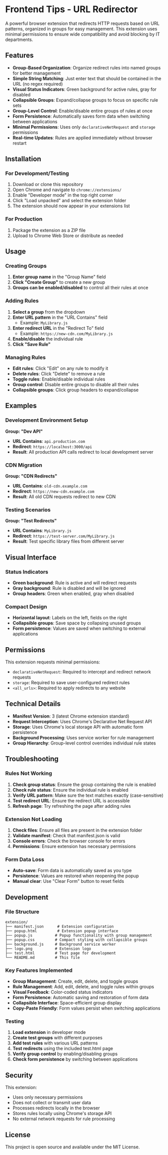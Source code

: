 # Frontend Tips - URL Redirector

A powerful browser extension that redirects HTTP requests based on URL patterns, organized in groups for easy management. This extension uses minimal permissions to ensure wide compatibility and avoid blocking by IT departments.

## Features

- **Group-Based Organization**: Organize redirect rules into named groups for better management
- **Simple String Matching**: Just enter text that should be contained in the URL (no regex required)
- **Visual Status Indicators**: Green background for active rules, gray for disabled
- **Collapsible Groups**: Expand/collapse groups to focus on specific rule sets
- **Group-Level Control**: Enable/disable entire groups of rules at once
- **Form Persistence**: Automatically saves form data when switching between applications
- **Minimal Permissions**: Uses only `declarativeNetRequest` and `storage` permissions
- **Real-time Updates**: Rules are applied immediately without browser restart

## Installation

### For Development/Testing

1. Download or clone this repository
2. Open Chrome and navigate to `chrome://extensions/`
3. Enable "Developer mode" in the top right corner
4. Click "Load unpacked" and select the extension folder
5. The extension should now appear in your extensions list

### For Production

1. Package the extension as a ZIP file
2. Upload to Chrome Web Store or distribute as needed

## Usage

### Creating Groups

1. **Enter group name** in the "Group Name" field
2. **Click "Create Group"** to create a new group
3. **Groups can be enabled/disabled** to control all their rules at once

### Adding Rules

1. **Select a group** from the dropdown
2. **Enter URL pattern** in the "URL Contains" field
   - Example: `MyLibrary.js`
3. **Enter redirect URL** in the "Redirect To" field
   - Example: `https://new-cdn.com/MyLibrary.js`
4. **Enable/disable** the individual rule
5. **Click "Save Rule"**

### Managing Rules

- **Edit rules**: Click "Edit" on any rule to modify it
- **Delete rules**: Click "Delete" to remove a rule
- **Toggle rules**: Enable/disable individual rules
- **Group control**: Disable entire groups to disable all their rules
- **Collapsible groups**: Click group headers to expand/collapse

## Examples

### Development Environment Setup

**Group: "Dev API"**

- **URL Contains**: `api.production.com`
- **Redirect**: `https://localhost:3000/api`
- **Result**: All production API calls redirect to local development server

### CDN Migration

**Group: "CDN Redirects"**

- **URL Contains**: `old-cdn.example.com`
- **Redirect**: `https://new-cdn.example.com`
- **Result**: All old CDN requests redirect to new CDN

### Testing Scenarios

**Group: "Test Redirects"**

- **URL Contains**: `MyLibrary.js`
- **Redirect**: `https://test-server.com/MyLibrary.js`
- **Result**: Test specific library files from different server

## Visual Interface

### Status Indicators

- **Green background**: Rule is active and will redirect requests
- **Gray background**: Rule is disabled and will be ignored
- **Group headers**: Green when enabled, gray when disabled

### Compact Design

- **Horizontal layout**: Labels on the left, fields on the right
- **Collapsible groups**: Save space by collapsing unused groups
- **Form persistence**: Values are saved when switching to external applications

## Permissions

This extension requests minimal permissions:

- `declarativeNetRequest`: Required to intercept and redirect network requests
- `storage`: Required to save user-configured redirect rules
- `<all_urls>`: Required to apply redirects to any website

## Technical Details

- **Manifest Version**: 3 (latest Chrome extension standard)
- **Request Interception**: Uses Chrome's Declarative Net Request API
- **Storage**: Uses Chrome's local storage API with automatic form persistence
- **Background Processing**: Uses service worker for rule management
- **Group Hierarchy**: Group-level control overrides individual rule states

## Troubleshooting

### Rules Not Working

1. **Check group status**: Ensure the group containing the rule is enabled
2. **Check rule status**: Ensure the individual rule is enabled
3. **Verify URL pattern**: Make sure the text matches exactly (case-sensitive)
4. **Test redirect URL**: Ensure the redirect URL is accessible
5. **Refresh page**: Try refreshing the page after adding rules

### Extension Not Loading

1. **Check files**: Ensure all files are present in the extension folder
2. **Validate manifest**: Check that manifest.json is valid
3. **Console errors**: Check the browser console for errors
4. **Permissions**: Ensure extension has necessary permissions

### Form Data Loss

- **Auto-save**: Form data is automatically saved as you type
- **Persistence**: Values are restored when reopening the popup
- **Manual clear**: Use "Clear Form" button to reset fields

## Development

### File Structure

```
extension/
├── manifest.json      # Extension configuration
├── popup.html         # Extension popup interface
├── popup.js          # Popup functionality with group management
├── popup.css         # Compact styling with collapsible groups
├── background.js     # Background service worker
├── logo.png          # Extension logo
├── test.html         # Test page for development
└── README.md         # This file
```

### Key Features Implemented

- **Group Management**: Create, edit, delete, and toggle groups
- **Rule Management**: Add, edit, delete, and toggle rules within groups
- **Visual Feedback**: Color-coded status indicators
- **Form Persistence**: Automatic saving and restoration of form data
- **Collapsible Interface**: Space-efficient group display
- **Copy-Paste Friendly**: Form values persist when switching applications

### Testing

1. **Load extension** in developer mode
2. **Create test groups** with different purposes
3. **Add test rules** with various URL patterns
4. **Test redirects** using the included test.html page
5. **Verify group control** by enabling/disabling groups
6. **Check form persistence** by switching between applications

## Security

This extension:

- Uses only necessary permissions
- Does not collect or transmit user data
- Processes redirects locally in the browser
- Stores rules locally using Chrome's storage API
- No external network requests for rule processing

## License

This project is open source and available under the MIT License.
